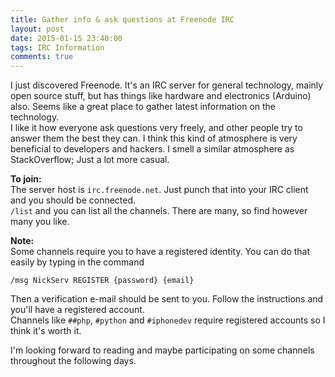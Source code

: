 ```yaml
---
title: Gather info & ask questions at Freenode IRC
layout: post
date: 2015-01-15 23:40:00
tags: IRC Information
comments: true
---
```


I just discovered Freenode. It's an IRC server for general technology, mainly open source stuff, but has things like hardware and electronics (Arduino) also. Seems like a great place to gather latest information on the technology.  
I like it how everyone ask questions very freely, and other people try to answer them the best they can. I think this kind of atmosphere is very beneficial to developers and hackers. I smell a similar atmosphere as StackOverflow; Just a lot more casual.  

**To join:**  
The server host is `irc.freenode.net`. Just punch that into your IRC client and you should be connected.  
`/list` and you can list all the channels. There are many, so find however many you like.  


**Note:**   
Some channels require you to have a registered identity. You can do that easily by typing in the command

```irc
/msg NickServ REGISTER {password} {email}
```

Then a verification e-mail should be sent to you. Follow the instructions and you'll have a registered account.  
Channels like `##php`, `#python` and `#iphonedev` require registered accounts so I think it's worth it.  

I'm looking forward to reading and maybe participating on some channels throughout the following days.  


